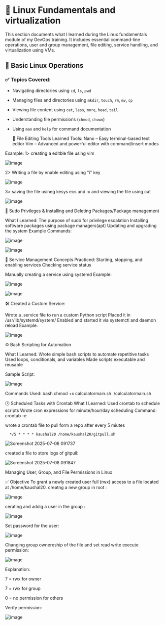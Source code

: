# 🐧 Linux Fundamentals and virtualization
 This section documents what I learned during the Linux fundamentals module of my DevOps training. It includes essential command-line operations, user and group management, 
 file editing, service handling, and virtualization using VMs.

## 📂 Basic Linux Operations

### ✅ Topics Covered:
- Navigating directories using `cd`, `ls`, `pwd`
- Managing files and directories using `mkdir`, `touch`, `rm`, `mv`, `cp`
- Viewing file content using `cat`, `less`, `more`, `head`, `tail`
- Understanding file permissions (`chmod`, `chown`)
- Using `man` and `help` for command documentation

  📝 File Editing Tools
Learned Tools:
Nano – Easy terminal-based text editor
Vim – Advanced and powerful editor with command/insert modes

Example: 1> creating a editble file using vim 

![image](https://github.com/user-attachments/assets/fc376362-0402-4cd5-8552-5203755629c6)

   2> Writing a file by enable editing using "i" key
   
   ![image](https://github.com/user-attachments/assets/5d47a602-2f62-46f7-a0df-f53fa8be906f)
   
   3> saving the file usineg kesys ecs and :x and viewing the file using cat
   
   ![image](https://github.com/user-attachments/assets/58be88c4-e707-480a-adc3-991c4d26650f)

🔐 Sudo Privileges & Installing and Deleting Packages/Package management

What I Learned:
The purpose of sudo for privilege escalation
Installing software packages using package managers(apt)
Updating and upgrading the system
Example Commands:

![image](https://github.com/user-attachments/assets/afd74f77-ae0d-4222-9cb3-9f907a7b2e13)

![image](https://github.com/user-attachments/assets/85dcd479-081d-4d1a-89da-36c718000c1e)

 🔧 Service Management
Concepts Practiced:
Starting, stopping, and enabling services
Checking service status

Manually creating a service using systemd
Example:

 ![image](https://github.com/user-attachments/assets/2af1423d-f6b7-47d2-a4ce-181d041625df)
 
![image](https://github.com/user-attachments/assets/3b485f51-ea7d-43fd-9c7f-cad5b7bf31c1)

🛠 Created a Custom Service:

Wrote a .service file to run a custom Python script
Placed it in /usr/lib/systemd/system/
Enabled and started it via systemctl and daemon reload
Example:

![image](https://github.com/user-attachments/assets/61c140dd-0c82-48b8-a1c8-c33dfab67640)

⚙️ Bash Scripting for Automation

What I Learned:
Wrote simple bash scripts to automate repetitive tasks
Used loops, conditionals, and variables
Made scripts executable and reusable

Sample Script:

![image](https://github.com/user-attachments/assets/d784f08a-3363-4952-8e5e-e7faa0f3d595)

Commands Used:
bash
chmod +x calculatormain.sh
./calculatormain.sh

🕒 Scheduled Tasks with Crontab
What I Learned:
Used crontab to schedule scripts
Wrote cron expressions for minute/hour/day scheduling
Command: crontab -e

wrote a crontab file to pull form a repo after every 5 miutes

      */5 * * * * kaushal20 /home/kaushal20/gitpull.sh 


 ![Screenshot 2025-07-08 091737](https://github.com/user-attachments/assets/4a6bade8-ad5c-4336-9a6e-2cde8e2a9706)

      
created a file to store logs of gitpull:


![Screenshot 2025-07-08 091847](https://github.com/user-attachments/assets/c627afac-8a7e-4ed4-a63b-4df57f0be234)

      
Managing User, Group, and File Permissions in Linux

✅ Objective
To grant a newly created user full (rwx) access to a file located at /home/kaushal20.
creatng a new group in root :

![image](https://github.com/user-attachments/assets/831f4347-9185-4613-88cb-9cd1669cf380)

cerating and addig a user in the group :

![image](https://github.com/user-attachments/assets/7683eeff-dcd8-45e1-b985-b4b56e281f76)

Set password for the user:

![image](https://github.com/user-attachments/assets/b6e57388-a09c-4839-806b-20d3cc28b0f2)

Changing group ownereship of the file and set read write execute permission:

![image](https://github.com/user-attachments/assets/e756b710-9a02-4bb2-9fbc-6348b7d24bf3)

Explanation:

7 = rwx for owner

7 = rwx for group

0 = no permission for others

Verify permission:

![image](https://github.com/user-attachments/assets/d6a4a1f9-5e09-485f-84d5-da188142c58c)














